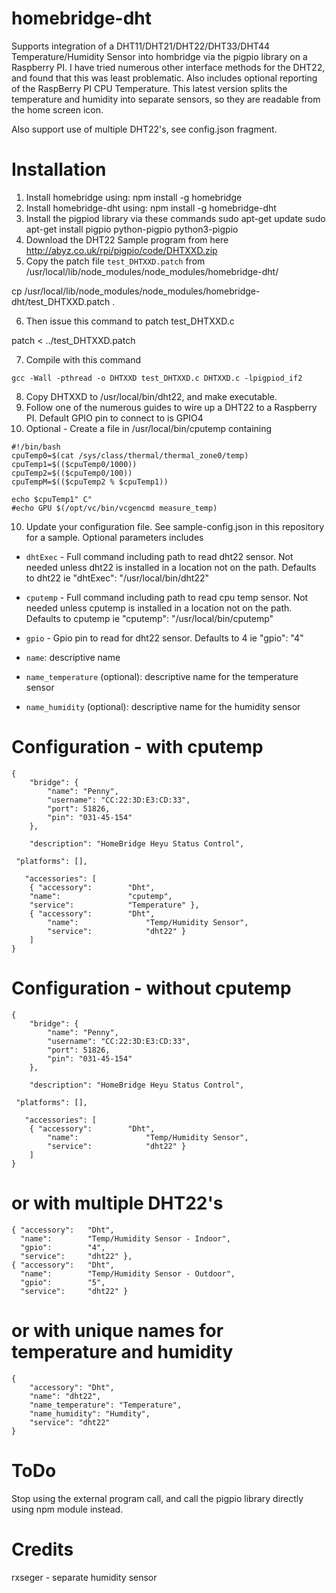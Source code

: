 # homebridge-dht

Supports integration of a DHT11/DHT21/DHT22/DHT33/DHT44 Temperature/Humidity
Sensor into hombridge via the pigpio library on a Raspberry PI.   I have tried
numerous other interface methods for the DHT22, and found that this was least
problematic.  Also includes optional reporting of the RaspBerry PI CPU Temperature.
This latest version splits the temperature and humidity into separate sensors, so
they are readable from the home screen icon.

Also support use of multiple DHT22's, see config.json fragment.

# Installation

1. Install homebridge using: npm install -g homebridge
2. Install homebridge-dht using: npm install -g homebridge-dht
3. Install the pigpiod library via these commands
    sudo apt-get update
    sudo apt-get install pigpio python-pigpio python3-pigpio
4. Download the DHT22 Sample program from here
    http://abyz.co.uk/rpi/pigpio/code/DHTXXD.zip
5. Copy the patch file `test_DHTXXD.patch` from /usr/local/lib/node_modules/node_modules/homebridge-dht/

cp /usr/local/lib/node_modules/node_modules/homebridge-dht/test_DHTXXD.patch .

6. Then issue this command to patch test_DHTXXD.c

patch < ../test_DHTXXD.patch

7. Compile with this command

```
gcc -Wall -pthread -o DHTXXD test_DHTXXD.c DHTXXD.c -lpigpiod_if2
```

8. Copy DHTXXD to /usr/local/bin/dht22, and make executable.
9. Follow one of the numerous guides to wire up a DHT22 to a Raspberry PI.
   Default GPIO pin to connect to is GPIO4
10. Optional - Create a file in /usr/local/bin/cputemp containing

```
#!/bin/bash
cpuTemp0=$(cat /sys/class/thermal/thermal_zone0/temp)
cpuTemp1=$(($cpuTemp0/1000))
cpuTemp2=$(($cpuTemp0/100))
cpuTempM=$(($cpuTemp2 % $cpuTemp1))

echo $cpuTemp1" C"
#echo GPU $(/opt/vc/bin/vcgencmd measure_temp)
```

10. Update your configuration file. See sample-config.json in this repository for a sample.
Optional parameters includes

* `dhtExec` - Full command including path to read dht22 sensor.  Not needed
unless dht22 is installed in a location not on the path.  Defaults to dht22
ie "dhtExec": "/usr/local/bin/dht22"

* `cputemp` - Full command including path to read cpu temp sensor.  Not needed
unless cputemp is installed in a location not on the path.  Defaults to cputemp
ie "cputemp": "/usr/local/bin/cputemp"

* `gpio` - Gpio pin to read for dht22 sensor.  Defaults to 4
ie "gpio": "4"

* `name`: descriptive name
* `name_temperature` (optional): descriptive name for the temperature sensor
* `name_humidity` (optional): descriptive name for the humidity sensor

# Configuration - with cputemp

```
{
    "bridge": {
        "name": "Penny",
        "username": "CC:22:3D:E3:CD:33",
        "port": 51826,
        "pin": "031-45-154"
    },

    "description": "HomeBridge Heyu Status Control",

 "platforms": [],

   "accessories": [
	{ "accessory":        "Dht",
	"name":               "cputemp",
	"service":            "Temperature" },
	{ "accessory":        "Dht",
        "name":               "Temp/Humidity Sensor",
        "service":            "dht22" }
	]
}
```
# Configuration - without cputemp
```
{
    "bridge": {
        "name": "Penny",
        "username": "CC:22:3D:E3:CD:33",
        "port": 51826,
        "pin": "031-45-154"
    },

    "description": "HomeBridge Heyu Status Control",

 "platforms": [],

   "accessories": [
	{ "accessory":        "Dht",
        "name":               "Temp/Humidity Sensor",
        "service":            "dht22" }
	]
}
```
# or with multiple DHT22's
```
{ "accessory":   "Dht",
  "name":        "Temp/Humidity Sensor - Indoor",
  "gpio":        "4",       
  "service":     "dht22" },
{ "accessory":   "Dht",
  "name":        "Temp/Humidity Sensor - Outdoor",
  "gpio":        "5",   
  "service":     "dht22" }

```
# or with unique names for temperature and humidity

```
{
    "accessory": "Dht",
    "name": "dht22",
    "name_temperature": "Temperature",
    "name_humidity": "Humdity",
    "service": "dht22"
}
```

# ToDo

Stop using the external program call, and call the pigpio library directly using
npm module instead.

# Credits

rxseger - separate humidity sensor
